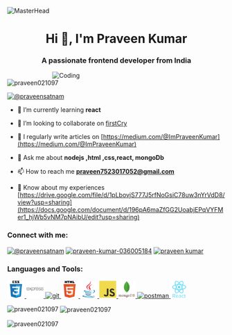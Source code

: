 
![MasterHead](https://wallpapercave.com/wp/wp9641838.jpg)
<h1 align="center">Hi 👋, I'm Praveen Kumar</h1>
<h3 align="center">A passionate frontend developer from India</h3>
<img align="right" alt="Coding" width="400" src="https://cdn.dribbble.com/users/1162077/screenshots/3848914/programmer.gif"/>
<p align="left"> <img src="https://komarev.com/ghpvc/?username=praveen021097&label=Profile%20views&color=0e75b6&style=flat" alt="praveen021097" /> </p>

<p align="left"> <a href="https://twitter.com/@praveensatnam" target="blank"><img src="https://img.shields.io/twitter/follow/@praveensatnam?logo=twitter&style=for-the-badge" alt="@praveensatnam" /></a> </p>

- 🌱 I’m currently learning **react**

- 👯 I’m looking to collaborate on [firstCry](https://github.com/unnati1004/firstcry.git)

- 📝 I regularly write articles on [https://medium.com/@ImPraveenKumar](https://medium.com/@ImPraveenKumar)

- 💬 Ask me about **nodejs ,html ,css,react, mongoDb**

- 📫 How to reach me **praveen7523017052@gmail.com**

- 📄 Know about my experiences [https://drive.google.com/file/d/1pLbovjS777J5rfNoGsiC78uw3nYrVdD8/view?usp=sharing](https://docs.google.com/document/d/196pA6maZfGG2UoabjEPqVYFMer1_hjWb5vNM7pNAibU/edit?usp=sharing)

<h3 align="left">Connect with me:</h3>
<p align="left">
<a href="https://twitter.com/Praveenkm97" target="blank"><img align="center" src="https://raw.githubusercontent.com/rahuldkjain/github-profile-readme-generator/master/src/images/icons/Social/twitter.svg" alt="@praveensatnam" height="30" width="40" /></a>
<a href="https://linkedin.com/in/praveen-kumar-036005184" target="blank"><img align="center" src="https://raw.githubusercontent.com/rahuldkjain/github-profile-readme-generator/master/src/images/icons/Social/linked-in-alt.svg" alt="praveen-kumar-036005184" height="30" width="40" /></a>
<a href="https://www.youtube.com/c/praveen kumar" target="blank"><img align="center" src="https://raw.githubusercontent.com/rahuldkjain/github-profile-readme-generator/master/src/images/icons/Social/youtube.svg" alt="praveen kumar" height="30" width="40" /></a>
</p>

<h3 align="left">Languages and Tools:</h3>
<p align="left"> <a href="https://www.w3schools.com/css/" target="_blank" rel="noreferrer"> <img src="https://raw.githubusercontent.com/devicons/devicon/master/icons/css3/css3-original-wordmark.svg" alt="css3" width="40" height="40"/> </a> <a href="https://expressjs.com" target="_blank" rel="noreferrer"> <img src="https://raw.githubusercontent.com/devicons/devicon/master/icons/express/express-original-wordmark.svg" alt="express" width="40" height="40"/> </a> <a href="https://git-scm.com/" target="_blank" rel="noreferrer"> <img src="https://www.vectorlogo.zone/logos/git-scm/git-scm-icon.svg" alt="git" width="40" height="40"/> </a> <a href="https://www.w3.org/html/" target="_blank" rel="noreferrer"> <img src="https://raw.githubusercontent.com/devicons/devicon/master/icons/html5/html5-original-wordmark.svg" alt="html5" width="40" height="40"/> </a> <a href="https://www.java.com" target="_blank" rel="noreferrer"> <img src="https://raw.githubusercontent.com/devicons/devicon/master/icons/java/java-original.svg" alt="java" width="40" height="40"/> </a> <a href="https://developer.mozilla.org/en-US/docs/Web/JavaScript" target="_blank" rel="noreferrer"> <img src="https://raw.githubusercontent.com/devicons/devicon/master/icons/javascript/javascript-original.svg" alt="javascript" width="40" height="40"/> </a> <a href="https://www.mongodb.com/" target="_blank" rel="noreferrer"> <img src="https://raw.githubusercontent.com/devicons/devicon/master/icons/mongodb/mongodb-original-wordmark.svg" alt="mongodb" width="40" height="40"/> </a> <a href="https://postman.com" target="_blank" rel="noreferrer"> <img src="https://www.vectorlogo.zone/logos/getpostman/getpostman-icon.svg" alt="postman" width="40" height="40"/> </a> <a href="https://reactjs.org/" target="_blank" rel="noreferrer"> <img src="https://raw.githubusercontent.com/devicons/devicon/master/icons/react/react-original-wordmark.svg" alt="react" width="40" height="40"/> </a> </p>

<p><img align="left" src="https://github-readme-stats.vercel.app/api/top-langs?username=praveen021097&show_icons=true&locale=en&layout=compact" alt="praveen021097" /></p>

<p>&nbsp;<img align="center" src="https://github-readme-stats.vercel.app/api?username=praveen021097&show_icons=true&locale=en" alt="praveen021097" /></p>

<p><img align="center" src="https://github-readme-streak-stats.herokuapp.com/?user=praveen021097&" alt="praveen021097" /></p>

